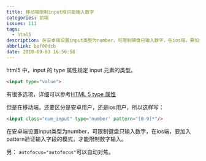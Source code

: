 ```yaml
---
title: 移动端限制input框只能输入数字
categories: 前端
issues: 111
tags:
  - html5
description: 在安卓端设置input类型为number，可限制键盘只输入数字，在ios端，要加入pattern验证输入字段的模式，才能限制数字输入
abbrlink: bef00dcb
date: 2018-09-03 16:56:58
---
```


html5 中，input 的 type 属性规定 input 元素的类型。
```html
<input type="value">
```

有很多选项，详细可以参考[HTML 5 type 属性](http://www.w3school.com.cn/html5/att_input_type.asp)

但是在移动端，还要区分是安卓用户，还是ios用户，所以这样写：

```html
<input class="num_input" type='number' pattern="[0-9]*"/>
```

在安卓端设置input类型为number，可限制键盘只输入数字，在ios端，要加入pattern验证输入字段的模式，才能限制数字输入。

另： `autofocus="autofocus"`可以自动对焦。
